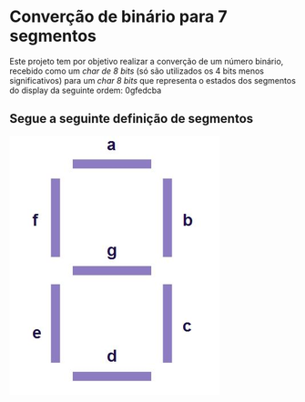 # Converção de binário para 7 segmentos

Este projeto tem por objetivo realizar a converção de um número binário, recebido como um *char de 8 bits* (só são utilizados os 4 bits menos significativos) para um *char 8 bits* que representa o estados dos segmentos do display da seguinte ordem: 0gfedcba

## Segue a seguinte definição de segmentos

![definição de segmentos](segmentos.jpg "definição de segmentos")